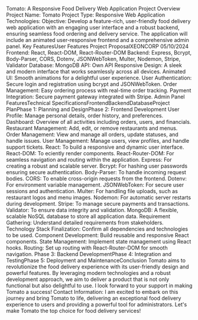 Tomato: A Responsive Food Delivery Web Application
Project Overview
Project Name: Tomato
Project Type: Responsive Web Application
Technologies:
Objective: Develop a feature-rich, user-friendly food delivery web application with an engaging user interface and a robust backend, ensuring seamless food ordering and delivery service. The application will include an animated user-responsive frontend and a comprehensive admin panel.
Key FeaturesUser Features
Project ProposalXEONCORP 05/10/2024
Frontend: React, React-DOM, React-Router-DOM
Backend: Express, Bcrypt, Body-Parser, CORS, Dotenv, JSONWebToken, Multer, Nodemon, Stripe, Validator
Database: MongoDB
API: Own API
Responsive Design: A sleek and modern interface that works seamlessly across all devices.
Animated UI: Smooth animations for a delightful user experience.
User Authentication: Secure login and registration using bcrypt and JSONWebToken.
Order Management: Easy ordering process with real-time order tracking.
Payment Integration: Secure payment gateway integrated with Stripe.
Admin Panel FeaturesTechnical SpecificationsFrontendBackendDatabaseProject PlanPhase 1: Planning and DesignPhase 2: Frontend Development
User Profile: Manage personal details, order history, and preferences.
Dashboard: Overview of all activities including orders, users, and financials.
Restaurant Management: Add, edit, or remove restaurants and menus.
Order Management: View and manage all orders, update statuses, and handle issues.
User Management: Manage users, view profiles, and handle support tickets.
React: To build a responsive and dynamic user interface.
React-DOM: To eciently render components.
React-Router-DOM: For seamless navigation and routing within the application.
Express: For creating a robust and scalable server.
Bcrypt: For hashing user passwords ensuring secure authentication.
Body-Parser: To handle incoming request bodies.
CORS: To enable cross-origin requests from the frontend.
Dotenv: For environment variable management.
JSONWebToken: For secure user sessions and authentication.
Multer: For handling file uploads, such as restaurant logos and menu images.
Nodemon: For automatic server restarts during development.
Stripe: To manage secure payments and transactions.
Validator: To ensure data integrity and validation.
MongoDB: A flexible, scalable NoSQL database to store all application data.
Requirement Gathering: Understand detailed requirements from stakeholders.
Technology Stack Finalization: Confirm all dependencies and technologies to be used.
Component Development: Build reusable and responsive React components.
State Management: Implement state management using React hooks.
Routing: Set up routing with React-Router-DOM for smooth navigation.
Phase 3: Backend DevelopmentPhase 4: Integration and TestingPhase 5: Deployment and MaintenanceConclusion
Tomato aims to revolutionize the food delivery experience with its user-friendly design and powerful features. By leveraging modern technologies and a robust development approach, we aim to deliver a product that is not only functional but also delightful to use. I look forward to your support in making Tomato a success!
Contact Information:
I am excited to embark on this journey and bring Tomato to life, delivering an exceptional food delivery experience to users and providing a powerful tool for administrators. Let's make Tomato the top choice for food delivery services!
